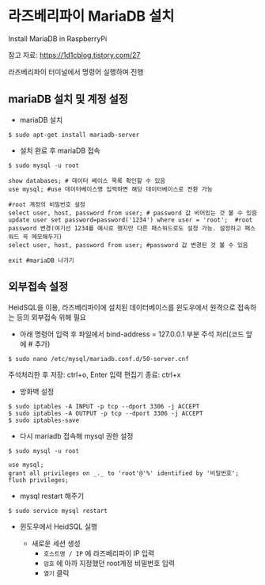 # 라즈베리파이 MariaDB 설치
Install MariaDB in RaspberryPi

참고 자료: <https://1d1cblog.tistory.com/27>

라즈베리파이 터미널에서 명령어 실행하며 진행


## mariaDB 설치 및 계정 설정

- mariaDB 설치

```shell
$ sudo apt-get install mariadb-server  
```

- 설치 완료 후 mariaDB 접속

```shell
$ sudo mysql -u root
```

```shell
show databases; # 데이터 베이스 목록 확인할 수 있음
use mysql; #use 데이터베이스명 입력하면 해당 데이터베이스로 전환 가능

#root 계정의 비밀번호 설정
select user, host, password from user; # password 값 비어있는 것 볼 수 있음
update user set password=password('1234') where user = 'root';  #root password 변경(여기선 1234를 예시로 했지만 다른 패스워드로도 설정 가능. 설정하고 패스워드 꼭 메모해두기)
select user, host, password from user; #password 값 변경된 것 볼 수 있음
```

```shell
exit #mariaDB 나가기
```


## 외부접속 설정
HeidSQL을 이용, 라즈베리파이에 설치된 데이터베이스를 윈도우에서 원격으로 접속하는 등의 외부접속 위해 필요


- 아래 명령어 입력 후 파일에서 bind-address = 127.0.0.1 부분 주석 처리(코드 앞에 # 추가)

```shell
$ sudo nano /etc/mysql/mariadb.conf.d/50-server.cnf
```
주석처리한 후
저장: ctrl+o, Enter 입력 
편집기 종료: ctrl+x


- 방화벽 설정

```shell
$ sudo iptables -A INPUT -p tcp --dport 3306 -j ACCEPT  
$ sudo iptables -A OUTPUT -p tcp --dport 3306 -j ACCEPT  
$ sudo iptables-save
```

- 다시 mariadb 접속해 mysql 권한 설정

```shell
$ sudo mysql -u root  

use mysql;  
grant all privileges on _._ to 'root'@'%' identified by '비밀번호';  
flush privileges;
```

- mysql restart 해주기

```shell
$ sudo service mysql restart
```


- 윈도우에서 HeidSQL 실행

	* 새로운 세션 생성
		* `호스트명 / IP` 에 라즈베리파이 IP 입력  
		* `암호` 에 아까 지정했던 root계정 비밀번호 입력  
		* `열기` 클릭
  
